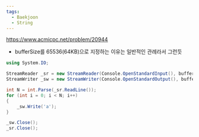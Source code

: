 ```yaml
---
tags:
  - Baekjoon
  - String
---
```

https://www.acmicpc.net/problem/20944
- bufferSize를 65536(64KB)으로 지정하는 이유는 일반적인 관례라서 그런듯
```C#
using System.IO;

StreamReader _sr = new StreamReader(Console.OpenStandardInput(), bufferSize: 65536);
StreamWriter _sw = new StreamWriter(Console.OpenStandardOutput(), bufferSize: 65536);

int N = int.Parse(_sr.ReadLine());
for (int i = 0; i < N; i++)
{
    _sw.Write('a');
}

_sw.Close();
_sr.Close();
```